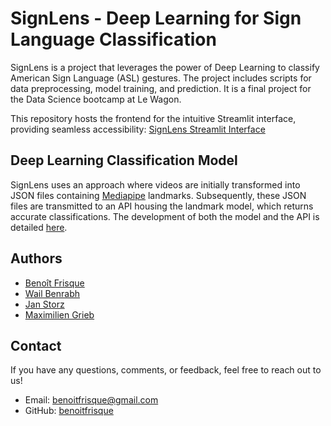 # SignLens - Deep Learning for Sign Language Classification

SignLens is a project that leverages the power of Deep Learning to classify American Sign Language (ASL) gestures. The project includes scripts for data preprocessing, model training, and prediction. It is a final project for the Data Science bootcamp at Le Wagon.

This repository hosts the frontend for the intuitive Streamlit interface, providing seamless accessibility: [SignLens Streamlit Interface](https://signlens.streamlit.app/)

## Deep Learning Classification Model

SignLens uses an approach where videos are initially transformed into JSON files containing [Mediapipe](https://github.com/google/mediapipe/blob/master/docs/solutions/holistic.md) landmarks. Subsequently, these JSON files are transmitted to an API housing the landmark model, which returns accurate classifications. The development of both the model and the API is detailed [here](https://github.com/benoitfrisque/signlens).


## Authors

- [Benoît Frisque](https://github.com/benoitfrisque)
- [Wail Benrabh](https://github.com/WailBen97)
- [Jan Storz](https://github.com/janstorz)
- [Maximilien Grieb](https://github.com/MaxGrieb)

## Contact

If you have any questions, comments, or feedback, feel free to reach out to us!

- Email: benoitfrisque@gmail.com
- GitHub: [benoitfrisque](https://github.com/benoitfrisque)

